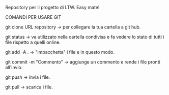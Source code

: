 Repository per il progetto di LTW. Easy mate!

COMANDI PER USARE GIT

git clone URL repository -> per collegare la tua cartella a git hub. 

git status -> va utilizzato nella cartella condivisa e fa vedere lo stato di tutti i file rispetto a quelli online.

git add -A .  -> "impacchetta" i file e in questo modo.

git commit -m "Commento" -> aggiunge un commento e rende i file pronti all'invio.

git push  -> invia i file.

git pull -> scarica i file.